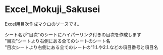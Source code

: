 Excel_Mokuji_Sakusei
====================

Excel用目次作成マクロのソースです。

シート名が"目次"のシートにハイパーリンク付きの目次を作成します  
"目次"シートより右側にある全てのシートのシート名  
"目次シートより右側にある全てのシートの"1.1.や2.1.などの項目番号と項目名  

